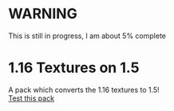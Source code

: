 # WARNING
This is still in progress, I am about 5% complete
# 1.16 Textures on 1.5
A pack which converts the 1.16 textures to 1.5!
<br>
[Test this pack](https://1-16-pack.yeeyeepeic414.repl.co)
